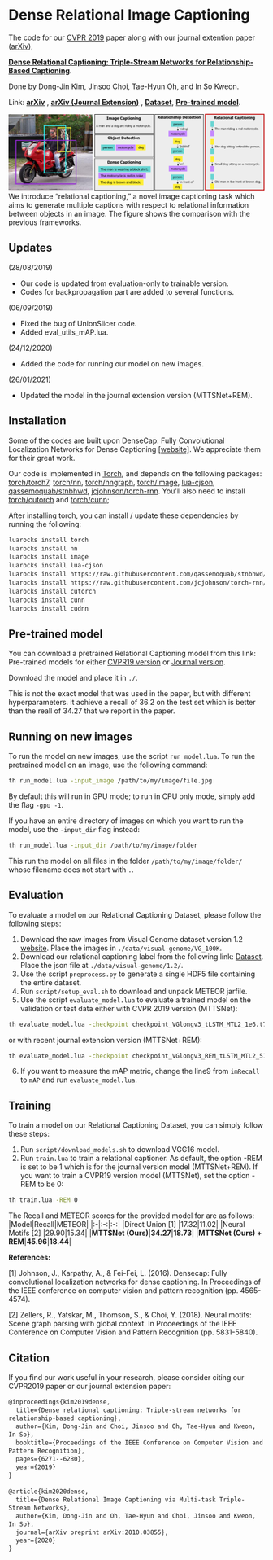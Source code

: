 # Dense Relational Image Captioning

The code for our [CVPR 2019](https://cvpr2019.thecvf.com/) paper along with our journal extention paper ([arXiv](https://arxiv.org/abs/2010.03855)),

**[Dense Relational Captioning: Triple-Stream Networks for Relationship-Based Captioning](https://sites.google.com/view/relcap)**.

Done by Dong-Jin Kim, Jinsoo Choi, Tae-Hyun Oh, and In So Kweon.

Link: **[arXiv](https://arxiv.org/pdf/1903.05942.pdf)** , **[arXiv (Journal Extension)](https://arxiv.org/abs/2010.03855)** , **[Dataset](https://drive.google.com/file/d/1cCN36poslxe7cCMkLnhYK0a-Y3vO4Rfn/view?usp=sharing)**, **[Pre-trained model](https://drive.google.com/file/d/19t6Ogcl_ZlW9G6sPLBiWXfepWlX7MXg3/view?usp=sharing)**.


<img src='imgs/teaser.png'>
We introduce “relational captioning,” a novel image captioning task which aims to generate multiple captions with respect to relational information between objects in an image. The figure shows the comparison with the previous frameworks.

## Updates
(28/08/2019)
- Our code is updated from evaluation-only to trainable version.
- Codes for backpropagation part are added to several functions.

(06/09/2019)
- Fixed the bug of UnionSlicer code.
- Added eval_utils_mAP.lua.

(24/12/2020)
- Added the code for running our model on new images.

(26/01/2021)
- Updated the model in the journal extension version (MTTSNet+REM).

## Installation

Some of the codes are built upon DenseCap: Fully Convolutional Localization Networks for Dense Captioning [[website]](https://cs.stanford.edu/people/karpathy/densecap/). We appreciate them for their great work.

Our code is implemented in [Torch](http://torch.ch/), and depends on the following packages: [torch/torch7](https://github.com/torch/torch7), [torch/nn](https://github.com/torch/nn), [torch/nngraph](https://github.com/torch/nngraph), [torch/image](https://github.com/torch/image), [lua-cjson](https://luarocks.org/modules/luarocks/lua-cjson), [qassemoquab/stnbhwd](https://github.com/qassemoquab/stnbhwd), [jcjohnson/torch-rnn](https://github.com/jcjohnson/torch-rnn). You'll also need to install
[torch/cutorch](https://github.com/torch/cutorch) and [torch/cunn](https://github.com/torch/cunn);

After installing torch, you can install / update these dependencies by running the following:

```bash
luarocks install torch
luarocks install nn
luarocks install image
luarocks install lua-cjson
luarocks install https://raw.githubusercontent.com/qassemoquab/stnbhwd/master/stnbhwd-scm-1.rockspec
luarocks install https://raw.githubusercontent.com/jcjohnson/torch-rnn/master/torch-rnn-scm-1.rockspec
luarocks install cutorch
luarocks install cunn
luarocks install cudnn
```

## Pre-trained model
You can download a pretrained Relational Captioning model from this link: Pre-trained models for either [CVPR19 version](https://drive.google.com/file/d/19t6Ogcl_ZlW9G6sPLBiWXfepWlX7MXg3/view?usp=sharing) or [Journal version](https://drive.google.com/file/d/1iIGJ78krcxmh9NApzt4QzKj9efA-NnEB/view?usp=sharing).

Download the model and place it in `./`.

This is not the exact model that was used in the paper, but with different hyperparameters. it achieve a recall of 36.2 on the test set which is better than the reall of 34.27 that we report in the paper.


## Running on new images

To run the model on new images, use the script `run_model.lua`. To run the pretrained model on an image,
use the following command:

```bash
th run_model.lua -input_image /path/to/my/image/file.jpg
```

By default this will run in GPU mode; to run in CPU only mode, simply add the flag `-gpu -1`.

If you have an entire directory of images on which you want to run the model, use the `-input_dir` flag instead:

```bash
th run_model.lua -input_dir /path/to/my/image/folder
```

This run the model on all files in the folder `/path/to/my/image/folder/` whose filename does not start with `.`.


## Evaluation
To evaluate a model on our Relational Captioning Dataset, please follow the following steps:

1. Download the raw images from Visual Genome dataset version 1.2 [website](https://visualgenome.org/api/v0/api_home.html). Place the images in `./data/visual-genome/VG_100K`.
2. Download our relational captioning label from the following link: [Dataset](https://drive.google.com/file/d/1cCN36poslxe7cCMkLnhYK0a-Y3vO4Rfn/view?usp=sharing). Place the json file at `./data/visual-genome/1.2/`.
3. Use the script `preprocess.py` to generate a single HDF5 file containing the entire dataset.
4. Run `script/setup_eval.sh` to download and unpack METEOR jarfile.
5. Use the script `evaluate_model.lua` to evaluate a trained model on the validation or test data either with CVPR 2019 version (MTTSNet):
```bash
th evaluate_model.lua -checkpoint checkpoint_VGlongv3_tLSTM_MTL2_1e6.t7
```
or with recent journal extension version (MTTSNet+REM):
```bash
th evaluate_model.lua -checkpoint checkpoint_VGlongv3_REM_tLSTM_MTL2_512_FC+nonlinear_1e6.t7
```
6. If you want to measure the mAP metric, change the line9 from `imRecall` to `mAP` and run `evaluate_model.lua`.

## Training
To train a model on our Relational Captioning Dataset, you can simply follow these steps:

1. Run `script/download_models.sh` to download VGG16 model.
2. Run `train.lua` to train a relational captioner. As default, the option -REM is set to be 1 which is for the journal version model (MTTSNet+REM). If you want to train a CVPR19 version model (MTTSNet), set the option -REM to be 0:
```bash
th train.lua -REM 0
```
The Recall and METEOR scores for the provided model for are as follows:
|Model|Recall|METEOR|
|:-|:-:|:-:|
|Direct Union [1] |17.32|11.02|
|Neural Motifs [2] |29.90|15.34|
|**MTTSNet (Ours)**|**34.27**|**18.73**|
|**MTTSNet (Ours) + REM**|**45.96**|**18.44**|

**References:**

[1] Johnson, J., Karpathy, A., & Fei-Fei, L. (2016). Densecap: Fully convolutional localization networks for dense captioning. In Proceedings of the IEEE conference on computer vision and pattern recognition (pp. 4565-4574).

[2] Zellers, R., Yatskar, M., Thomson, S., & Choi, Y. (2018). Neural motifs: Scene graph parsing with global context. In Proceedings of the IEEE Conference on Computer Vision and Pattern Recognition (pp. 5831-5840).


## Citation
If you find our work useful in your research, please consider citing our CVPR2019 paper or our journal extension paper:
```
@inproceedings{kim2019dense,
  title={Dense relational captioning: Triple-stream networks for relationship-based captioning},
  author={Kim, Dong-Jin and Choi, Jinsoo and Oh, Tae-Hyun and Kweon, In So},
  booktitle={Proceedings of the IEEE Conference on Computer Vision and Pattern Recognition},
  pages={6271--6280},
  year={2019}
}

@article{kim2020dense,
  title={Dense Relational Image Captioning via Multi-task Triple-Stream Networks},
  author={Kim, Dong-Jin and Oh, Tae-Hyun and Choi, Jinsoo and Kweon, In So},
  journal={arXiv preprint arXiv:2010.03855},
  year={2020}
}
```

